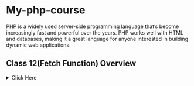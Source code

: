 # My-php-course
PHP is a widely used server-side programming language that’s become increasingly fast and powerful over the years. PHP works well with HTML and databases, making it a great language for anyone interested in building dynamic web applications.


## Class 12(Fetch Function) Overview
<details>
<summary>Click Here </summary>

### Fetch Function
- mysqli_fetch_assoc()
- mysqli_fetch_array()
- mysqli_fetch_row()
- mysqli_fetch_all()
- mysqli_fetch_field()


`javascript `
```php

       

```
1. item1
2. item2
    1. item2.1
3. item3
### text list

- [x] text1
- [x] text1
- [] text1
</details>


